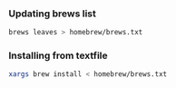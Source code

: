 ### Updating brews list

```sh
brews leaves > homebrew/brews.txt
```

### Installing from textfile

```sh
xargs brew install < homebrew/brews.txt
```
